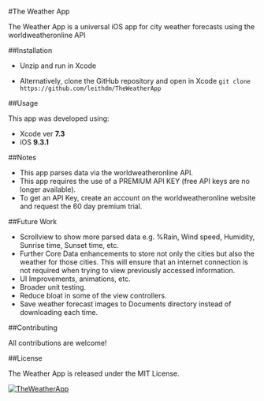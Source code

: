 #The Weather App

The Weather App is a universal iOS app for city weather forecasts using the worldweatheronline API

##Installation

- Unzip and run in Xcode

- Alternatively, clone the GitHub repository and open in Xcode
`git clone https://github.com/leithdm/TheWeatherApp`

##Usage

This app was developed using: 
- Xcode ver **7.3**
- iOS **9.3.1**

##Notes

- This app parses data via the worldweatheronline API.
- This app requires the use of a PREMIUM API KEY (free API keys are no longer available). 
- To get an API Key, create an account on the worldweatheronline website and request the 60 day premium trial. 

##Future Work

- Scrollview to show more parsed data e.g. %Rain, Wind speed, Humidity, Sunrise time, Sunset time, etc.
- Further Core Data enhancements to store not only the cities but also the weather for those cities. This will ensure that an internet connection is not required when trying to view previously accessed information.
- UI Improvements, animations, etc. 
- Broader unit testing.
- Reduce bloat in some of the view controllers.
- Save weather forecast images to Documents directory instead of downloading each time. 

##Contributing

All contributions are welcome!

##License

The Weather App is released under the MIT License.

[![TheWeatherApp](https://j.gifs.com/wp5r6X.gif)](https://youtu.be/Xk0gRHpdwm8)